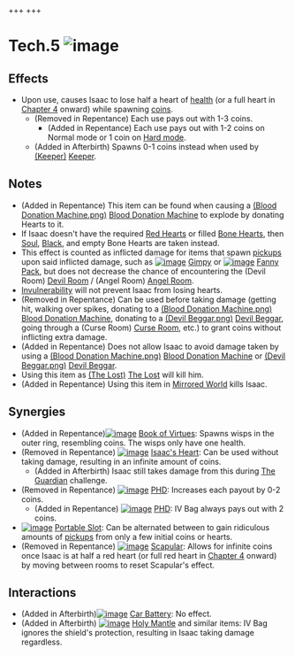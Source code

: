 +++
+++

 # Tech.5 ![image](/image/Tech.5.png) 


Effects
---------


* Upon use, causes Isaac to lose half a heart of [health](/wiki/Health "Health") (or a full heart in [Chapter 4](/wiki/Chapter_4 "Chapter 4") onward) while spawning [coins](/wiki/Coin "Coin").
	+ (Removed in Repentance) Each use pays out with 1-3 coins.
		- (Added in Repentance) Each use pays out with 1-2 coins on Normal mode or 1 coin on [Hard mode](/wiki/Hard_mode "Hard mode").
	+ (Added in Afterbirth) Spawns 0-1 coins instead when used by  [(Keeper)](/wiki/Keeper "Keeper") [Keeper](/wiki/Keeper "Keeper").


Notes
-------


* (Added in Repentance) This item can be found when causing a [(Blood Donation Machine.png)](https://static.wikia.nocookie.net/bindingofisaacre_gamepedia/images/6/6e/Blood_Donation_Machine.png/revision/latest?cb=20210821075842) [Blood Donation Machine](/wiki/Machines#Blood_Donation_Machine "Machines") to explode by donating Hearts to it.
* If Isaac doesn't have the required [Red Hearts](/wiki/Red_Heart "Red Heart") or filled [Bone Hearts](/wiki/Bone_Heart "Bone Heart"), then [Soul](/wiki/Soul_Heart "Soul Heart"), [Black](/wiki/Black_Heart "Black Heart"), and empty Bone Hearts are taken instead.
* This effect is counted as inflicted damage for items that spawn [pickups](/wiki/Pickup "Pickup") upon said inflicted damage, such as [![image](/image/Gimpy.png)](/wiki/Gimpy "Gimpy") [Gimpy](/wiki/Gimpy "Gimpy") or [![image](/image/Fanny_Pack.png)](/wiki/Fanny_Pack "Fanny Pack") [Fanny Pack](/wiki/Fanny_Pack "Fanny Pack"), but does not decrease the chance of encountering the (Devil Room) [Devil Room](/wiki/Devil_Room "Devil Room") / (Angel Room) [Angel Room](/wiki/Angel_Room "Angel Room").
* [Invulnerability](/wiki/Invulnerability "Invulnerability") will not prevent Isaac from losing hearts.
* (Removed in Repentance) Can be used before taking damage (getting hit, walking over spikes, donating to a [(Blood Donation Machine.png)](https://static.wikia.nocookie.net/bindingofisaacre_gamepedia/images/6/6e/Blood_Donation_Machine.png/revision/latest?cb=20210821075842) [Blood Donation Machine](/wiki/Machines#Blood_Donation_Machine "Machines"), donating to a [(Devil Beggar.png)](https://static.wikia.nocookie.net/bindingofisaacre_gamepedia/images/b/b6/Devil_Beggar.png/revision/latest?cb=20210821101216) [Devil Beggar](/wiki/Beggar#Devil_Beggar "Beggar"), going through a (Curse Room) [Curse Room](/wiki/Curse_Room "Curse Room"), etc.) to grant coins without inflicting extra damage.
* (Added in Repentance) Does not allow Isaac to avoid damage taken by using a [(Blood Donation Machine.png)](https://static.wikia.nocookie.net/bindingofisaacre_gamepedia/images/6/6e/Blood_Donation_Machine.png/revision/latest?cb=20210821075842) [Blood Donation Machine](/wiki/Machines#Blood_Donation_Machine "Machines") or [(Devil Beggar.png)](https://static.wikia.nocookie.net/bindingofisaacre_gamepedia/images/b/b6/Devil_Beggar.png/revision/latest?cb=20210821101216) [Devil Beggar](/wiki/Beggar#Devil_Beggar "Beggar").
* Using this item as  [(The Lost)](/wiki/The_Lost "The Lost") [The Lost](/wiki/The_Lost "The Lost") will kill him.
* (Added in Repentance) Using this item in [Mirrored World](/wiki/Mirrored_World "Mirrored World") kills Isaac.


Synergies
-----------


* (Added in Repentance)[![image](/image/Book_of_Virtues.png)](/wiki/Book_of_Virtues "Book of Virtues") [Book of Virtues](/wiki/Book_of_Virtues "Book of Virtues"): Spawns wisps in the outer ring, resembling coins. The wisps only have one health.
* (Removed in Repentance) [![image](/image/Isaac%27s_Heart.png)](/wiki/Isaac%27s_Heart "Isaac's Heart") [Isaac's Heart](/wiki/Isaac%27s_Heart "Isaac's Heart"): Can be used without taking damage, resulting in an infinite amount of coins.
	+ (Added in Afterbirth) Isaac still takes damage from this during [The Guardian](/wiki/The_Guardian "The Guardian") challenge.
* (Removed in Repentance) [![image](/image/PHD.png)](/wiki/PHD "PHD") [PHD](/wiki/PHD "PHD"): Increases each payout by 0-2 coins.
	+ (Added in Repentance) [![image](/image/PHD.png)](/wiki/PHD "PHD") [PHD](/wiki/PHD "PHD"): IV Bag always pays out with 2 coins.
* [![image](/image/Portable_Slot.png)](/wiki/Portable_Slot "Portable Slot") [Portable Slot](/wiki/Portable_Slot "Portable Slot"): Can be alternated between to gain ridiculous amounts of [pickups](/wiki/Pickups "Pickups") from only a few initial coins or hearts.
* (Removed in Repentance) [![image](/image/Scapular.png)](/wiki/Scapular "Scapular") [Scapular](/wiki/Scapular "Scapular"): Allows for infinite coins once Isaac is at half a red heart (or full red heart in [Chapter 4](/wiki/Chapter_4 "Chapter 4") onward) by moving between rooms to reset Scapular's effect.


Interactions
--------------


* (Added in Afterbirth)[![image](/image/Car_Battery.png)](/wiki/Car_Battery "Car Battery") [Car Battery](/wiki/Car_Battery "Car Battery"): No effect.
* (Added in Afterbirth) [![image](/image/Holy_Mantle.png)](/wiki/Holy_Mantle "Holy Mantle") [Holy Mantle](/wiki/Holy_Mantle "Holy Mantle") and similar items: IV Bag ignores the shield's protection, resulting in Isaac taking damage regardless.


